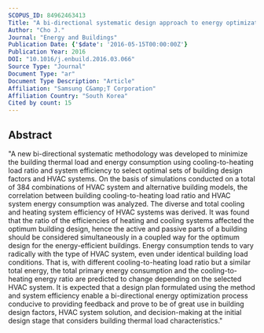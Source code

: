 ```yaml
---
SCOPUS_ID: 84962463413
Title: "A bi-directional systematic design approach to energy optimization for energy-efficient buildings"
Author: "Cho J."
Journal: "Energy and Buildings"
Publication Date: {'$date': '2016-05-15T00:00:00Z'}
Publication Year: 2016
DOI: "10.1016/j.enbuild.2016.03.066"
Source Type: "Journal"
Document Type: "ar"
Document Type Description: "Article"
Affiliation: "Samsung C&amp;T Corporation"
Affiliation Country: "South Korea"
Cited by count: 15
---
```


## Abstract
"A new bi-directional systematic methodology was developed to minimize the building thermal load and energy consumption using cooling-to-heating load ratio and system efficiency to select optimal sets of building design factors and HVAC systems. On the basis of simulations conducted on a total of 384 combinations of HVAC system and alternative building models, the correlation between building cooling-to-heating load ratio and HVAC system energy consumption was analyzed. The diverse and total cooling and heating system efficiency of HVAC systems was derived. It was found that the ratio of the efficiencies of heating and cooling systems affected the optimum building design, hence the active and passive parts of a building should be considered simultaneously in a coupled way for the optimum design for the energy-efficient buildings. Energy consumption tends to vary radically with the type of HVAC system, even under identical building load conditions. That is, with different cooling-to-heating load ratio but a similar total energy, the total primary energy consumption and the cooling-to-heating energy ratio are predicted to change depending on the selected HVAC system. It is expected that a design plan formulated using the method and system efficiency enable a bi-directional energy optimization process conducive to providing feedback and prove to be of great use in building design factors, HVAC system solution, and decision-making at the initial design stage that considers building thermal load characteristics."
